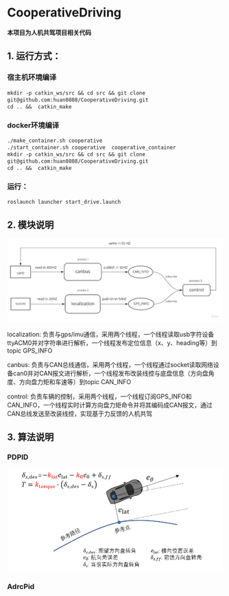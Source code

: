 # CooperativeDriving
**本项目为人机共驾项目相关代码**


## 1.  运行方式：

### 宿主机环境编译
```
mkdir -p catkin_ws/src && cd src && git clone git@github.com:huan0808/CooperativeDriving.git
cd .. &&  catkin_make
```
### docker环境编译
```
./make_container.sh cooperative
./start_container.sh cooperative  cooperative_container
mkdir -p catkin_ws/src && cd src && git clone git@github.com:huan0808/CooperativeDriving.git
cd .. &&  catkin_make
```

### 运行：
```
roslaunch launcher start_drive.launch
```


## 2. 模块说明
![Alt text](https://github.com/huan0808/CooperativeDriving/blob/main/backup/%E9%A1%B9%E7%9B%AE%E7%9B%B8%E5%85%B3%20(2).jpg
"软件框架")

localization: 负责与gps/imu通信，采用两个线程，一个线程读取usb字符设备ttyACM0并对字符串进行解析，一个线程发布定位信息（x、y、heading等）到topic GPS_INFO

canbus: 负责与CAN总线通信，采用两个线程，一个线程通过socket读取网络设备can0并对CAN报文进行解析，一个线程发布改装线控与底盘信息（方向盘角度、方向盘力矩和车速等）到topic CAN_INFO

control: 负责车辆的控制，采用两个线程，一个线程订阅GPS_INFO和CAN_INFO，一个线程实时计算方向盘力矩命令并将其编码成CAN报文，通过CAN总线发送至改装线控，实现基于力反馈的人机共驾

## 3. 算法说明
### PDPID
![Alt text](https://raw.githubusercontent.com/huan0808/CooperativeDriving/main/backup/algorithm.png)
### AdrcPid
